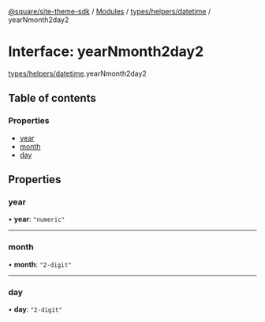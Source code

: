 [@square/site-theme-sdk](../GettingStarted.md) / [Modules](../modules.md) / [types/helpers/datetime](../modules/types_helpers_datetime.md) / yearNmonth2day2

# Interface: yearNmonth2day2

[types/helpers/datetime](../modules/types_helpers_datetime.md).yearNmonth2day2

## Table of contents

### Properties

- [year](types_helpers_datetime.yearNmonth2day2.md#year)
- [month](types_helpers_datetime.yearNmonth2day2.md#month)
- [day](types_helpers_datetime.yearNmonth2day2.md#day)

## Properties

### year

• **year**: ``"numeric"``

___

### month

• **month**: ``"2-digit"``

___

### day

• **day**: ``"2-digit"``
